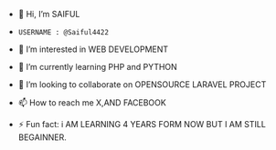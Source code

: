 - 👋 Hi, I’m SAIFUL
-     USERNAME : @Saiful4422
- 👀 I’m interested in WEB DEVELOPMENT
- 🌱 I’m currently learning PHP and PYTHON
- 💞️ I’m looking to collaborate on OPENSOURCE LARAVEL PROJECT
- 📫 How to reach me X,AND FACEBOOK
  
- ⚡ Fun fact: i AM LEARNING 4 YEARS FORM NOW BUT I AM STILL BEGAINNER.

<!---
Saiful4422/Saiful4422 is a ✨ special ✨ repository because its `README.md` (this file) appears on your GitHub profile.
You can click the Preview link to take a look at your changes.
--->

